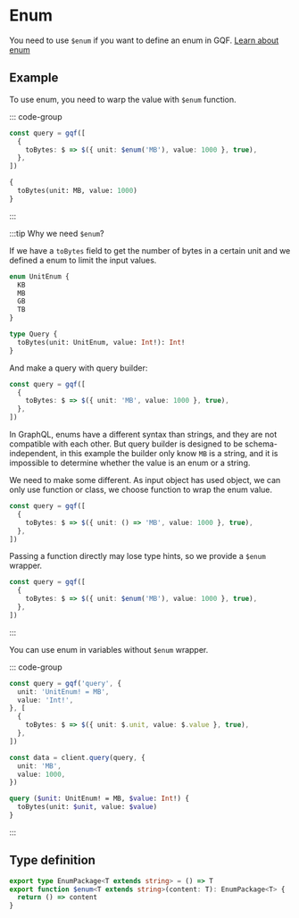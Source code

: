 # Enum

You need to use `$enum` if you want to define an enum in GQF. [Learn about enum](https://graphql.org/learn/schema/#enumeration-types)

## Example

To use enum, you need to warp the value with `$enum` function.

::: code-group
```ts [Query Builder]
const query = gqf([
  {
    toBytes: $ => $({ unit: $enum('MB'), value: 1000 }, true),
  },
])
```

```graphql [GraphQL Query]
{
  toBytes(unit: MB, value: 1000)
}
```
:::

:::tip Why we need `$enum`?

If we have a `toBytes` field to get the number of bytes in a certain unit and we defined a enum to limit the input values.

```graphql
enum UnitEnum {
  KB
  MB
  GB
  TB
}

type Query {
  toBytes(unit: UnitEnum, value: Int!): Int!
}
```

And make a query with query builder:

```ts
const query = gqf([
  {
    toBytes: $ => $({ unit: 'MB', value: 1000 }, true),
  },
])
```

In GraphQL, enums have a different syntax than strings, and they are not compatible with each other. But query builder is designed to be schema-independent, in this example the builder only know `MB` is a string, and it is impossible to determine whether the value is an enum or a string.

We need to make some different. As input object has used object, we can only use function or class, we choose function to wrap the enum value.

```ts
const query = gqf([
  {
    toBytes: $ => $({ unit: () => 'MB', value: 1000 }, true),
  },
])
```

Passing a function directly may lose type hints, so we provide a `$enum` wrapper.

```ts
const query = gqf([
  {
    toBytes: $ => $({ unit: $enum('MB'), value: 1000 }, true),
  },
])
```
:::

You can use enum in variables without `$enum` wrapper.

::: code-group
```ts [Query Builder]
const query = gqf('query', {
  unit: 'UnitEnum! = MB',
  value: 'Int!',
}, [
  {
    toBytes: $ => $({ unit: $.unit, value: $.value }, true),
  },
])

const data = client.query(query, {
  unit: 'MB',
  value: 1000,
})
```

```graphql [GraphQL Query]
query ($unit: UnitEnum! = MB, $value: Int!) {
  toBytes(unit: $unit, value: $value)
}
```
:::

## Type definition

```ts
export type EnumPackage<T extends string> = () => T
export function $enum<T extends string>(content: T): EnumPackage<T> {
  return () => content
}
```
